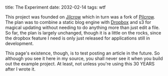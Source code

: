 title: The Experiment
date: 2032-02-14
tags: wtf

This project was founded on [Jilcrow](http://github.com/sjl/jilcrow) which in
turn was a fork of [Pilcrow](http://github.com/inky/pilcrow). The plan was to
combine a static blog engine with [Dropbox][] and s3 for magical updating without
needing to do anything more than just edit a file. So far, the plan is largely
unchanged, though it is a little on the rocks, since the dropbox feature I
need is only just released for applications still in development.

This page's existence, though, is to test posting an article in the future.
So although you see it here in my source, you shall never see it when you
build out the example project. At least, not unless you're using this 30 YEARS
after I wrote it.

[Dropbox]: http://dropbox.com
